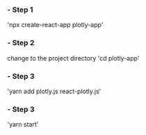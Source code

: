 ### - Step 1
'npx create-react-app plotly-app'
### - Step 2
change to the project directory
'cd plotly-app'
### - Step 3 
'yarn add plotly.js react-plotly.js'
### - Step 3
'yarn start'
